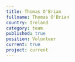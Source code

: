 ```yaml
---
title: Thomas O'Brian
fullname: Thomas O'Brian
country: Ireland
category: team
published: true
position: Volunteer
current: true
project: current
---
```

